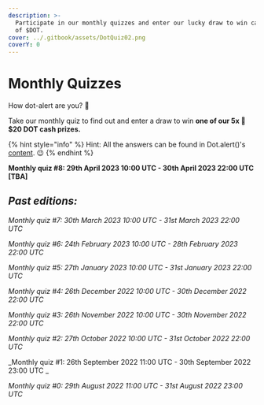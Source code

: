 ```yaml
---
description: >-
  Participate in our monthly quizzes and enter our lucky draw to win cash prizes
  of $DOT.
cover: ../.gitbook/assets/DotQuiz02.png
coverY: 0
---
```


# Monthly Quizzes

How dot-alert are you? 👀

Take our monthly quiz to find out and enter a draw to win **one of our 5x 🏅$20 DOT cash prizes.**&#x20;

{% hint style="info" %}
Hint: All the answers can be found in Dot.alert()'s [content](../). 😉
{% endhint %}

**Monthly quiz #8: 29th April 2023 10:00 UTC - 30th April 2023 22:00 UTC \[TBA]**



## _**Past editions:**_

_Monthly quiz #7: 30th March 2023 10:00 UTC - 31st March 2023 22:00 UTC_

_Monthly quiz #6: 24th February 2023 10:00 UTC - 28th February 2023 22:00 UTC_

_Monthly quiz #5: 27th January 2023 10:00 UTC - 31st January 2023 22:00 UTC_

_Monthly quiz #4: 26th December 2022 10:00 UTC - 30th December 2022 22:00 UTC_

_Monthly quiz #3: 26th November 2022 10:00 UTC - 30th November 2022 22:00 UTC_

_Monthly quiz #2: 27th October 2022 10:00 UTC - 31st October 2022 22:00 UTC_

_Monthly quiz #1: 26th September 2022 11:00 UTC - 30th September 2022 23:00 UTC _&#x20;

_Monthly quiz #0: 29th August 2022 11:00 UTC - 31st August 2022 23:00 UTC_&#x20;

